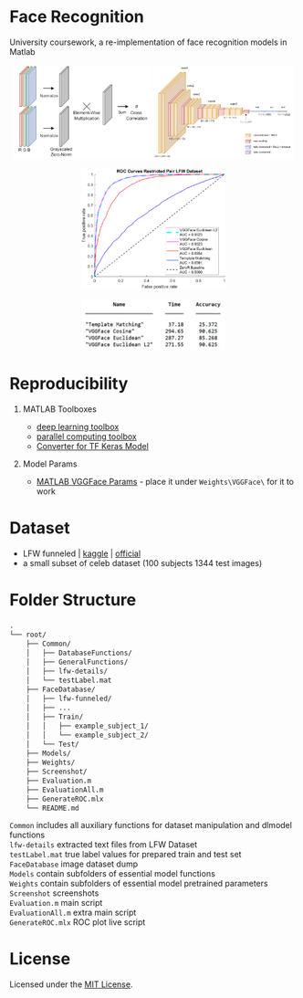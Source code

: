 # Face Recognition
University coursework, a re-implementation of face recognition models in Matlab

<p align="center" float="left">
    <img src="Screenshot/template_matching.png" width="48%"/>
    <img src="Screenshot/vgg16_xml.png" width="49%"/>
</p>
<p align="center" float="left">
    <img src="Screenshot/roc.png" width="50%"/>    
</p>
<p align="center" float="left">
    <img src="Screenshot/accuracy.jpg" width="50%"/>    
</p>

# Reproducibility
1. MATLAB Toolboxes
    - [deep learning toolbox](https://uk.mathworks.com/products/deep-learning.html)
    - [parallel computing toolbox](https://uk.mathworks.com/products/parallel-computing.html)
    - [Converter for TF Keras Model](https://uk.mathworks.com/matlabcentral/fileexchange/64649-deep-learning-toolbox-converter-for-tensorflow-models)

2. Model Params
    - [MATLAB VGGFace Params](https://github.com/teoshibin/COMP3007_CV_Face_Recognition/releases/latest) - place it under `Weights\VGGFace\` for it to work

# Dataset
- LFW funneled | [kaggle](https://www.kaggle.com/datasets/atulanandjha/lfwpeople) | [official](http://vis-www.cs.umass.edu/lfw/)
- a small subset of celeb dataset (100 subjects 1344 test images)

# Folder Structure
```
.
└── root/
    ├── Common/
    │   ├── DatabaseFunctions/
    │   ├── GeneralFunctions/
    │   ├── lfw-details/
    │   └── testLabel.mat
    ├── FaceDatabase/
    │   ├── lfw-funneled/
    │   ├── ...
    │   ├── Train/
    │   │   ├── example_subject_1/
    │   │   └── example_subject_2/
    │   └── Test/
    ├── Models/
    ├── Weights/
    ├── Screenshot/
    ├── Evaluation.m
    ├── EvaluationAll.m
    ├── GenerateROC.mlx
    └── README.md
```
`Common` includes all auxiliary functions for dataset manipulation and dlmodel functions   
`lfw-details` extracted text files from LFW Dataset   
`testLabel.mat` true label values for prepared train and test set   
`FaceDatabase` image dataset dump   
`Models` contain subfolders of essential model functions   
`Weights` contain subfolders of essential model pretrained parameters   
`Screenshot` screenshots   
`Evaluation.m` main script   
`EvaluationAll.m` extra main script   
`GenerateROC.mlx` ROC plot live script   

# License
Licensed under the [MIT License](./LICENSE.md).
